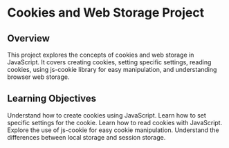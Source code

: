 # Cookies and Web Storage Project

## Overview

This project explores the concepts of cookies and web storage in JavaScript. It covers creating cookies, setting specific settings, reading cookies, using js-cookie library for easy manipulation, and understanding browser web storage.

## Learning Objectives

Understand how to create cookies using JavaScript.
Learn how to set specific settings for the cookie.
Learn how to read cookies with JavaScript.
Explore the use of js-cookie for easy cookie manipulation.
Understand the differences between local storage and session storage.

